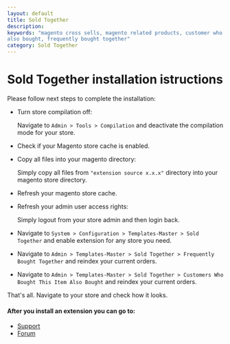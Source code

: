 ```yaml
---
layout: default
title: Sold Together
description:
keywords: "magento cross sells, magento related products, customer who bought
also bought, frequently bought together"
category: Sold Together
---
```


# Sold Together installation istructions

Please follow next steps to complete the installation:

* Turn store compilation off:

    Navigate to `Admin > Tools > Compilation` and deactivate the compilation
    mode for your store.

* Check if your Magento store cache is enabled.

* Copy all files into your magento directory:

    Simply copy all files from `"extension source x.x.x"` directory into your
    magento store directory.

* Refresh your magento store cache.

* Refresh your admin user access rights:

    Simply logout from your store admin and then login back.

* Navigate to `System > Configuration > Templates-Master > Sold Together` and
enable extension for any store you need.

* Navigate to `Admin > Templates-Master > Sold Together > Frequently Bought
Together` and reindex your current orders.

* Navigate to `Admin > Templates-Master > Sold Together > Customers Who Bought
This Item Also Bought` and reindex your current orders.

That's all. Navigate to your store and check how it looks.

#### After you install an extension you can go to:

* [Support](https://swissuplabs.com/contacts/)
* [Forum](https://swissuplabs.com/magento-forum/)
